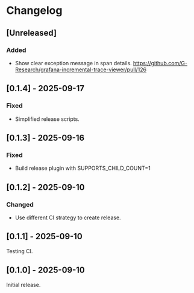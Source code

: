 # Changelog

## [Unreleased]

### Added

- Show clear exception message in span details. https://github.com/G-Research/grafana-incremental-trace-viewer/pull/126

## [0.1.4] - 2025-09-17

### Fixed

- Simplified release scripts.

## [0.1.3] - 2025-09-16

### Fixed

- Build release plugin with SUPPORTS_CHILD_COUNT=1

## [0.1.2] - 2025-09-10

### Changed

- Use different CI strategy to create release.

## [0.1.1] - 2025-09-10

Testing CI.

## [0.1.0] - 2025-09-10

Initial release.
